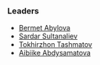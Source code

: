 ### Leaders
* [Bermet Abylova](mailto:bermet.abylova@owasp.org)
* [Sardar Sultanaliev](mailto:sardar.sultanaliev@owasp.org)
* [Tokhirzhon Tashmatov](mailto:tokhirzhon.tashmatov@owasp.org)
* [Aibiike Abdysamatova](mailto:aibiike.abdysamatova@owasp.org)
